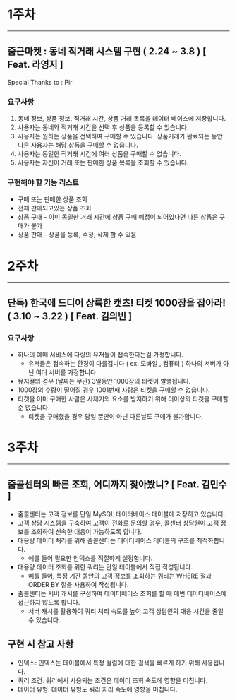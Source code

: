 # 1주차 
----

## 줌근마켓 : 동네 직거래 시스템 구현 ( 2.24 ~ 3.8 ) [ Feat. 라영지 ] 

Special Thanks to : Pir 

### 요구사항 

1. 동네 정보, 상품 정보, 직거래 시간, 상품 거래 목록을 데이터 베이스에 저장합니다.
2. 사용자는 동네와 직거래 시간을 선택 후 상품을 등록할 수 있습니다.
3. 사용자는 원하는 상품을 선택하여 구매할 수 있습니다. 상품거래가 완료되는 동안 다른 사용자는 해당 상품을 구매할 수 없습니다.
4. 사용자는 동일한 직거래 시간에 여러 상품을 구매할 수 없습니다.
5. 사용자는 자신이 거래 또는 판매한 상품 목록을 조회할 수 있습니다.

### 구현해야 할 기능 리스트 

- 구매 또는 판매한 상품 조회
- 전체 판매되고있는 상품 조회
- 상품 구매 - 이미 동일한 거래 시간에 상품 구매 예정이 되어있다면 다른 상품은 구매가 불가
- 상품 판매 - 상품을 등록, 수정, 삭제 할 수 있음


# 2주차 
---

## 단독) 한국에 드디어 상륙한 캣츠! 티켓 1000장을 잡아라! ( 3.10 ~ 3.22 ) [ Feat. 김의빈 ] 

### 요구사항 
- 하나의 예매 서비스에 다량의 유저들이 접속한다는걸 가정합니다.
    - 유저들은 접속하는 환경이 다를겁니다 ( ex. 모바일 , 컴퓨터 ) 하나의 서버가 아닌 여러 서버를   가정합니다.
- 뮤지컬의 경우 (날짜는 무관) 3일동안 1000장의 티켓이 발행됩니다.
- 1000장의 수량이 떨어질 경우 1001번째 사람은 티켓을 구매할 수 없습니다.
- 티켓을 이미 구매한 사람은 사제기의 요소를 방지하기 위해 더이상의 티켓을 구매할 순 없습니다.
    - 티켓을 구매했을 경우 당일 뿐만이 아닌 다른날도 구매가 불가합니다.

# 3주차
---

## 줌콜센터의 빠른 조회, 어디까지 찾아봤니? [ Feat. 김민수 ]

- 줌콜센터는 고객 정보를 단일 MySQL 데이터베이스 테이블에 저장하고 있습니다.
- 고객 상담 시스템을 구축하여 고객이 전화로 문의할 경우, 콜센터 상담원이 고객 정보를 조회하여 신속한 대응이 가능하도록 합니다.
- 대용량 데이터 처리를 위해 줌콜센터는 데이터베이스 테이블의 구조를 최적화합니다.
    - 예를 들어 필요한 인덱스를 적절하게 설정합니다.
- 대용량 데이터 조회를 위한 쿼리는 단일 테이블에서 직접 작성됩니다. 
    - 예를 들어, 특정 기간 동안의 고객 정보를 조회하는 쿼리는 WHERE 절과 ORDER BY 절을 사용하여 작성됩니다.
- 줌콜센터는 서버 캐시를 구성하여 데이터베이스 조회를 할 때 매번 데이터베이스에 접근하지 않도록 합니다.
    - 서버 캐시를 활용하여 쿼리 처리 속도를 높여 고객 상담원의 대응 시간을 줄일 수 있습니다.

## 구현 시 참고 사항

- 인덱스: 인덱스는 테이블에서 특정 컬럼에 대한 검색을 빠르게 하기 위해 사용됩니다.
- 쿼리 조건: 쿼리에서 사용되는 조건은 데이터 조회 속도에 영향을 미칩니다.
- 데이터 유형: 데이터 유형도 쿼리 처리 속도에 영향을 미칩니다.
